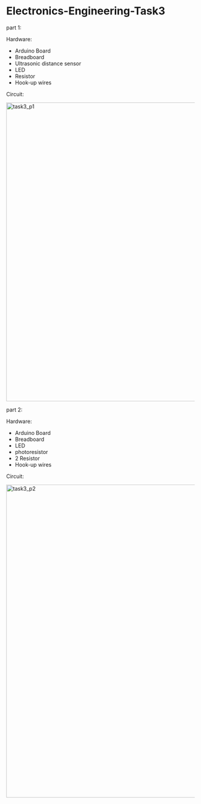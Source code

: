 # Electronics-Engineering-Task3
part 1:

Hardware:
- Arduino Board
- Breadboard
- Ultrasonic distance sensor
- LED
- Resistor
- Hook-up wires
  
Circuit:

<img width="799" alt="task3_p1" src="https://github.com/LuluwaM/Electronics-Engineering-Task3/assets/113927014/34e8e399-f0f3-4542-8de9-c6c47678e3e5">


part 2: 
 
Hardware:

- Arduino Board
- Breadboard
- LED
- photoresistor
- 2 Resistor
- Hook-up wires

Circuit:

<img width="837" alt="task3_p2" src="https://github.com/LuluwaM/Electronics-Engineering-Task3/assets/113927014/17685806-ab5e-4585-af02-909499d4b5ea">
